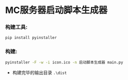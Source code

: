 # MC服务器启动脚本生成器

### 构建工具:

```bash
pip install pyinstaller
```

### 构建:

```bash
pyinstaller -F -w -i icon.ico -n 启动脚本生成器 main.py
```

- 构建完毕的输出目录 `.\dist`
